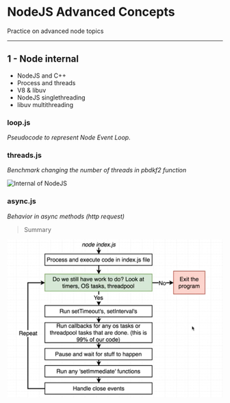 # NodeJS Advanced Concepts

Practice on advanced node topics

---

## 1 - Node internal

- NodeJS and C++
- Process and threads
- V8 & libuv
- NodeJS singlethreading
- libuv multithreading

### loop.js

_Pseudocode to represent Node Event Loop._

### threads.js

_Benchmark changing the number of threads in pbdkf2 function_

![Internal of NodeJS](https://miro.medium.com/max/772/1*YwotUAmN8DvoOygk5RyH3Q.png)

### async.js

_Behavior in async methods (http request)_

> Summary

![internal node summary](./assets/Summary%20-%20node%20internal.png)

